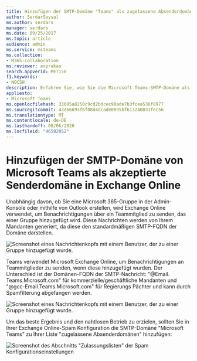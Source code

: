 ```yaml
---
title: Hinzufügen der SMTP-Domäne "Teams" als zugelassene Absenderdomäne in Exchange Online
author: SerdarSoysal
ms.author: serdars
manager: serdars
ms.date: 09/25/2017
ms.topic: article
audience: admin
ms.service: msteams
ms.collection:
- M365-collaboration
ms.reviewer: anprakas
search.appverid: MET150
f1.keywords:
- NOCSH
description: Erfahren Sie, wie Sie die Microsoft Teams-SMTP-Domäne als zulässige Absenderdomäne in Exchange Online hinzufügen, um Benachrichtigungen an Teammitglieder zu senden.
appliesto:
- Microsoft Teams
ms.openlocfilehash: 33605a8250c9cd2bdcec90ade7b3fcea536f8977
ms.sourcegitcommit: 43d66693f6f08d4dcade0095bf613240031fec56
ms.translationtype: MT
ms.contentlocale: de-DE
ms.lasthandoff: 08/06/2020
ms.locfileid: "46582052"
---
```

<a name="add-the-microsoft-teams-smtp-domain-as-an-allowed-sender-domain-in-exchange-online"></a>Hinzufügen der SMTP-Domäne von Microsoft Teams als akzeptierte Senderdomäne in Exchange Online 
=============================================================================

Unabhängig davon, ob Sie eine Microsoft 365-Gruppe in der Admin-Konsole oder mithilfe von Outlook erstellen, wird Exchange Online verwendet, um Benachrichtigungen über ein Teammitglied zu senden, das einer Gruppe hinzugefügt wird. Diese Nachrichten werden von Ihrem Mandanten generiert, da diese den standardmäßigen SMTP-FQDN der Domäne darstellen.

![Screenshot eines Nachrichtenkopfs mit einem Benutzer, der zu einer Gruppe hinzugefügt wurde.](media/Add_the_Microsoft_Teams_SMTP_domain_as_an_accepted_domain_in_Exchange_Online_image1.jpg)

Teams verwendet Microsoft Exchange Online, um Benachrichtigungen an Teammitglieder zu senden, wenn diese hinzugefügt wurden. Der Unterschied ist der Domänen-FQDN der SMTP-Nachricht: "@Email. Teams.Microsoft.com" für kommerzielle/geschäftliche Mandanten und "@gcc-Email.Teams.Microsoft.com" für Regierungs Pächter und kann durch Spamfilterung abgefangen werden.

![Screenshot eines Nachrichtenkopfs mit einem Benutzer, der zu einer Gruppe hinzugefügt wurde.](media/Add_the_Microsoft_Teams_SMTP_domain_as_an_accepted_domain_in_Exchange_Online_image2.jpg)

Um das beste Ergebnis und den nahtlosen Betrieb zu erzielen, sollten Sie in Ihrer Exchange Online-Spam Konfiguration die SMTP-Domäne "Microsoft Teams" zu Ihrer Liste "zugelassene Absenderdomänen" hinzufügen:

![Screenshot des Abschnitts "Zulassungslisten" der Spam Konfigurationseinstellungen](media/Add_the_Microsoft_Teams_SMTP_domain_as_an_accepted_domain_in_Exchange_Online_image3.png)
